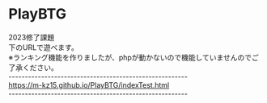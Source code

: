 # PlayBTG
2023修了課題<br>
下のURLで遊べます。<br>
※ランキング機能を作りましたが、phpが動かないので機能していませんのでご了承ください。<br>
-------------------------------------------------------<br>
  https://m-kz15.github.io/PlayBTG/indexTest.html <br>
-------------------------------------------------------<br>
